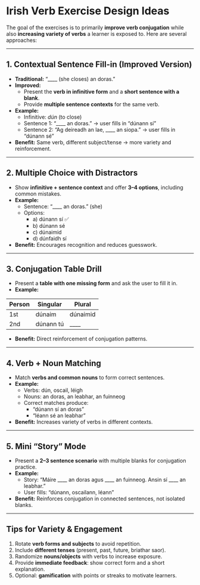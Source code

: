 # Irish Verb Exercise Design Ideas

The goal of the exercises is to primarily **improve verb conjugation** while also **increasing variety of verbs** a learner is exposed to. Here are several approaches:

---

## 1. Contextual Sentence Fill-in (Improved Version)
- **Traditional:** “____ (she closes) an doras.”
- **Improved:**  
  - Present the **verb in infinitive form** and a **short sentence with a blank**.  
  - Provide **multiple sentence contexts** for the same verb.
- **Example:**  
  - Infinitive: *dún* (to close)  
  - Sentence 1: “____ an doras.” → user fills in “dúnann sí”  
  - Sentence 2: “Ag deireadh an lae, ____ an siopa.” → user fills in “dúnann sé”
- **Benefit:** Same verb, different subject/tense → more variety and reinforcement.

---

## 2. Multiple Choice with Distractors
- Show **infinitive + sentence context** and offer **3–4 options**, including common mistakes.
- **Example:**  
  - Sentence: “____ an doras.” (she)  
  - Options:  
    - a) dúnann sí ✅  
    - b) dúnann sé  
    - c) dúnaimid  
    - d) dúnfaidh sí
- **Benefit:** Encourages recognition and reduces guesswork.

---

## 3. Conjugation Table Drill
- Present a **table with one missing form** and ask the user to fill it in.
- **Example:**

| Person | Singular   | Plural      |
|--------|------------|------------|
| 1st    | dúnaim     | dúnaimid   |
| 2nd    | dúnann tú  | ____       |

- **Benefit:** Direct reinforcement of conjugation patterns.

---

## 4. Verb + Noun Matching
- Match **verbs and common nouns** to form correct sentences.
- **Example:**  
  - Verbs: dún, oscail, léigh  
  - Nouns: an doras, an leabhar, an fuinneog  
  - Correct matches produce:  
    - “dúnann sí an doras”  
    - “léann sé an leabhar”
- **Benefit:** Increases variety of verbs in different contexts.

---

## 5. Mini “Story” Mode
- Present a **2–3 sentence scenario** with multiple blanks for conjugation practice.
- **Example:**  
  - Story: “Máire ____ an doras agus ____ an fuinneog. Ansin sí ____ an leabhar.”  
  - User fills: “dúnann, oscailann, léann”
- **Benefit:** Reinforces conjugation in connected sentences, not isolated blanks.

---

## Tips for Variety & Engagement
1. Rotate **verb forms and subjects** to avoid repetition.  
2. Include **different tenses** (present, past, future, briathar saor).  
3. Randomize **nouns/objects** with verbs to increase exposure.  
4. Provide **immediate feedback**: show correct form and a short explanation.  
5. Optional: **gamification** with points or streaks to motivate learners.


